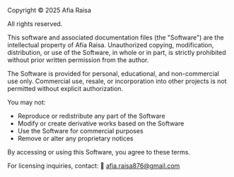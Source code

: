 Copyright © 2025 Afia Raisa

All rights reserved.

This software and associated documentation files (the "Software") are the intellectual property of Afia Raisa. Unauthorized copying, modification, distribution, or use of the Software, in whole or in part, is strictly prohibited without prior written permission from the author.

The Software is provided for personal, educational, and non-commercial use only. Commercial use, resale, or incorporation into other projects is not permitted without explicit authorization.

You may not:
- Reproduce or redistribute any part of the Software
- Modify or create derivative works based on the Software
- Use the Software for commercial purposes
- Remove or alter any proprietary notices

By accessing or using this Software, you agree to these terms.

For licensing inquiries, contact:
📧 afia.raisa876@gmail.com
